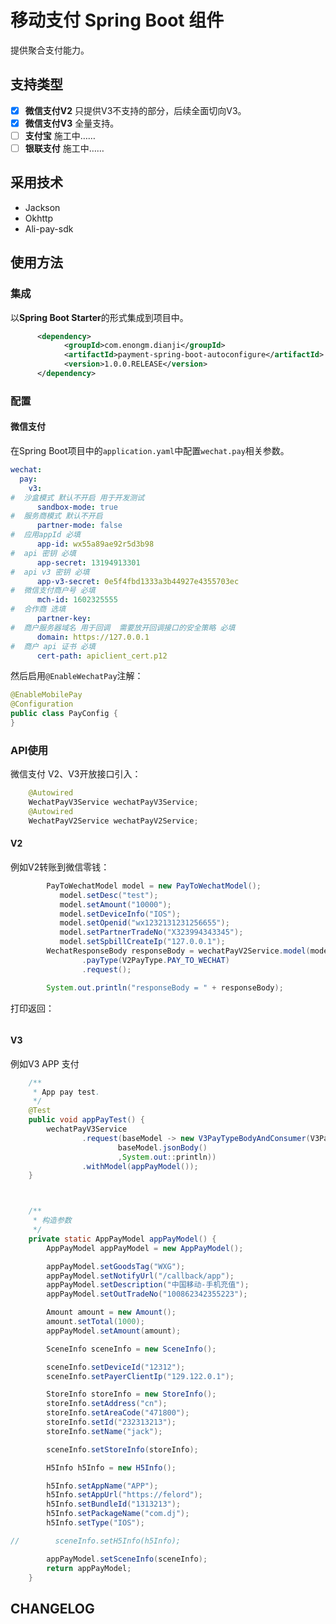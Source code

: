 # 移动支付 Spring Boot 组件
提供聚合支付能力。

## 支持类型

- [x] **微信支付V2** 只提供V3不支持的部分，后续全面切向V3。
- [x] **微信支付V3** 全量支持。
- [ ] **支付宝**  施工中…… 
- [ ] **银联支付**  施工中…… 

## 采用技术
- Jackson
- Okhttp
- Ali-pay-sdk
## 使用方法
### 集成
以**Spring Boot Starter**的形式集成到项目中。

```xml
      <dependency>
            <groupId>com.enongm.dianji</groupId>
            <artifactId>payment-spring-boot-autoconfigure</artifactId>
            <version>1.0.0.RELEASE</version>
      </dependency>
```
### 配置
#### 微信支付
在Spring Boot项目中的`application.yaml`中配置`wechat.pay`相关参数。
```yaml
wechat:
  pay:
    v3:
#  沙盒模式 默认不开启 用于开发测试
      sandbox-mode: true
#  服务商模式 默认不开启
      partner-mode: false
#  应用appId 必填
      app-id: wx55a89ae92r5d3b98
#  api 密钥 必填
      app-secret: 13194913301
#  api v3 密钥 必填
      app-v3-secret: 0e5f4fbd1333a3b44927e4355703ec
#  微信支付商户号 必填
      mch-id: 1602325555
#  合作商 选填
      partner-key:
#  商户服务器域名 用于回调  需要放开回调接口的安全策略 必填
      domain: https://127.0.0.1
#  商户 api 证书 必填
      cert-path: apiclient_cert.p12
```
然后启用`@EnableWechatPay`注解：
```java
@EnableMobilePay
@Configuration
public class PayConfig {
}
```
### API使用 
微信支付 V2、V3开放接口引入：
```java
    @Autowired
    WechatPayV3Service wechatPayV3Service;
    @Autowired
    WechatPayV2Service wechatPayV2Service;
```
#### V2
例如V2转账到微信零钱：
```java
        PayToWechatModel model = new PayToWechatModel();
           model.setDesc("test");
           model.setAmount("10000");
           model.setDeviceInfo("IOS");
           model.setOpenid("wx1232131231256655");
           model.setPartnerTradeNo("X323994343345");
           model.setSpbillCreateIp("127.0.0.1");
        WechatResponseBody responseBody = wechatPayV2Service.model(model)
                .payType(V2PayType.PAY_TO_WECHAT)
                .request();

        System.out.println("responseBody = " + responseBody);
```
打印返回：
```

```


#### V3
例如V3 APP 支付

```java
    /**
     * App pay test.
     */
    @Test
    public void appPayTest() {
        wechatPayV3Service
                .request(baseModel -> new V3PayTypeBodyAndConsumer(V3PayType.APP,
                        baseModel.jsonBody()
                        ,System.out::println))
                .withModel(appPayModel());
    }



    /**
     * 构造参数
     */ 
    private static AppPayModel appPayModel() {
        AppPayModel appPayModel = new AppPayModel();

        appPayModel.setGoodsTag("WXG");
        appPayModel.setNotifyUrl("/callback/app");
        appPayModel.setDescription("中国移动-手机充值");
        appPayModel.setOutTradeNo("100862342355223");

        Amount amount = new Amount();
        amount.setTotal(1000);
        appPayModel.setAmount(amount);

        SceneInfo sceneInfo = new SceneInfo();

        sceneInfo.setDeviceId("12312");
        sceneInfo.setPayerClientIp("129.122.0.1");

        StoreInfo storeInfo = new StoreInfo();
        storeInfo.setAddress("cn");
        storeInfo.setAreaCode("471800");
        storeInfo.setId("232313213");
        storeInfo.setName("jack");

        sceneInfo.setStoreInfo(storeInfo);

        H5Info h5Info = new H5Info();

        h5Info.setAppName("APP");
        h5Info.setAppUrl("https://felord");
        h5Info.setBundleId("1313213");
        h5Info.setPackageName("com.dj");
        h5Info.setType("IOS");

//        sceneInfo.setH5Info(h5Info);

        appPayModel.setSceneInfo(sceneInfo);
        return appPayModel;
    }
```
## CHANGELOG
